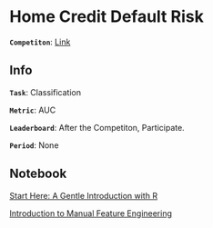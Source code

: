 # Home Credit Default Risk

**`Competiton`**: [Link](https://www.kaggle.com/c/home-credit-default-risk)

## Info
**`Task`**: Classification

**`Metric`**: AUC

**`Leaderboard`**: After the Competiton, Participate.

**`Period`**: None

## Notebook
[Start Here: A Gentle Introduction with R](https://www.kaggle.com/pyy0715/start-here-a-gentle-introduction-with-r)

[Introduction to Manual Feature Engineering](https://www.kaggle.com/pyy0715/bureau-data-feature-engineering)
